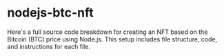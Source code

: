 # nodejs-btc-nft
Here's a full source code breakdown for creating an NFT based on the Bitcoin (BTC) price using Node.js. This setup includes file structure, code, and instructions for each file.
